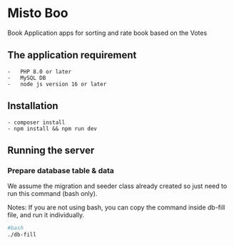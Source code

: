 # Misto Boo

Book Application apps for sorting and rate book based on the Votes

## The application requirement

    -   PHP 8.0 or later
    -   MySQL DB
    -   node js version 16 or later

## Installation

    - composer install
    - npm install && npm run dev

## Running the server

### Prepare database table & data

We assume the migration and seeder class already created so just need to run this command (bash only).

Notes:
If you are not using bash, you can copy the command inside db-fill file, and run it individually.

```bash
#bash
./db-fill
```
